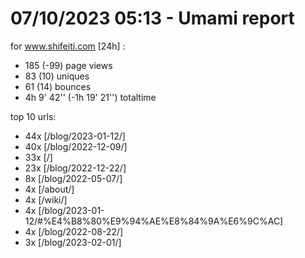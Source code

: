# 07/10/2023 05:13 - Umami report
for www.shifeiti.com [24h] :

 - 185 (-99) page views
 - 83 (10) uniques
 - 61 (14) bounces
 - 4h 9' 42'' (-1h 19' 21'') totaltime


top 10 urls:
 - 44x [/blog/2023-01-12/]
 - 40x [/blog/2022-12-09/]
 - 33x [/]
 - 23x [/blog/2022-12-22/]
 - 8x [/blog/2022-05-07/]
 - 4x [/about/]
 - 4x [/wiki/]
 - 4x [/blog/2023-01-12/#%E4%B8%80%E9%94%AE%E8%84%9A%E6%9C%AC]
 - 4x [/blog/2022-08-22/]
 - 3x [/blog/2023-02-01/]


